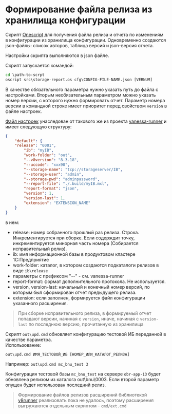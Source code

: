 # Формирование файла релиза из хранилища конфигурации

Скрипт [Onescript](oscript.io) для получения файла релиза и отчета по изменениям в конфигурации из хранилища конфигурации.
Одновременно создаются json-файлы: список авторов, таблица версий и json-версия отчета.

Настройки скрипта выполняются в json файле.

Скрипт запускается командой:

```cmd
cd \path-to-scrpt
oscript src\storage-report.os cfg\CONFIG-FILE-NAME.json [VERNUM]
```

В качестве обязательного параметра нужно указать путь до файла с настройками. 
Вторым необязательным параметром можно указать номер версии, с которого нужно формировать отчет. 
Параметр номера версии в командной строке имеет приоритет перед свойством `version` в файле настроек.

[Файл настроек](cfg\PRIMERvanessa-settings.json) унаследован от такового же из проекта [vanessa-runner](https://github.com/vanessa-opensource/vanessa-runner) и имеет следующую структуру:

```json
{
    "default": {
	"release": "0001",
        "ib": "myIB",
        "work-folder": "out",
        "--v8version": "8.3.18",
        "--uccode": "xxx90",
        "--storage-name": "tcp://storageserver/IB",
        "--storage-user": "admin",
        "--storage-pwd": "adminpassword",
        "--report-file": "./.build/myIB.mxl",
        "report-format": "json",
        "version": 1,
        "version-last": 1,
        "extension": "EXTENSION_NAME"
    }
}
```
в нем:
- release: номер собранного прошлый раз релиза. Строка. Инкрементируется при сборке. Если содерждит точку, инкрементируется минорная часть номера (Собирается исправительный релиз).
- ib: имя информационной базы в продуктовом кластере 1С:Предприятие
- work-folder: каталог, в котором создаются подкаталоги релизов в виде `ib\release`
- параметры с префиксом "--" - см. vanessa-runner
- report-format: формат дополнительного протокола. Не используется.
- version, version-last: начальный и конечный номер версий, по которым был сформирован отчет предыдущего релиза. 
- extension: если заполнен, формируется файл конфигурации указанного расширения.

> При сборке исправительного релиза, в формируемый отчет попадают версии, начиная с `version`, иначе, начиная с `version-last` по последнюю версию, прочитанную из хранилища

Скрипт `out\upd.cmd` обновляет конфигурацию тестовой ИБ переданной в качестве параметра.  
Использование: 

`out\upd.cmd ИМЯ_ТЕСТОВОЙ_ИБ [НОМЕР_ИЛИ_КАТАЛОГ_РЕЛИЗА]`

Например:
`out\upd.cmd mc_bnu_test 3`  

Конфигурация тестовой базы `mc_bnu_test` на сервере `obr-app-13` будет обновлена релизом из каталога out\bnu\0003. Если второй параметр опущен будет использован последний релиз.

> Формирование файлов релизов расширений библиотекой [v8runner](https://github.com/oscript-library/v8runner) реализовать пока не удалось, поэтому расширения выгружаются отдельным скриптом - `cmd/ext.cmd` 
